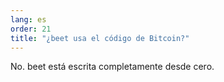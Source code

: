 ```yaml
---
lang: es
order: 21
title: "¿beet usa el código de Bitcoin?"
---
```


No. beet está escrita completamente desde cero.
